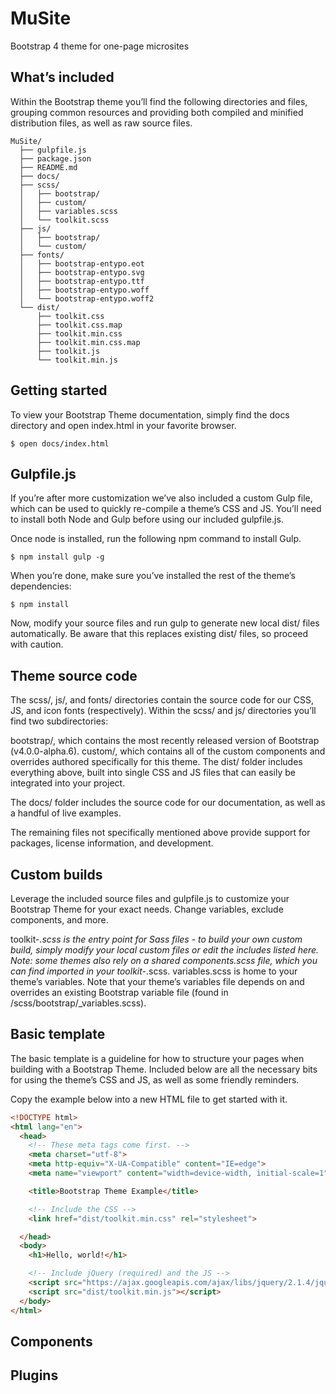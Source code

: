 # MuSite
 Bootstrap 4 theme for one-page microsites

## What’s included

Within the Bootstrap theme you’ll find the following directories and files, grouping common resources and providing both compiled and minified distribution files, as well as raw source files.

```
MuSite/
  ├── gulpfile.js
  ├── package.json
  ├── README.md
  ├── docs/
  ├── scss/
  │   ├── bootstrap/
  │   ├── custom/
  │   ├── variables.scss
  │   └── toolkit.scss
  ├── js/
  │   ├── bootstrap/
  │   └── custom/
  ├── fonts/
  │   ├── bootstrap-entypo.eot
  │   ├── bootstrap-entypo.svg
  │   ├── bootstrap-entypo.ttf
  │   ├── bootstrap-entypo.woff
  │   └── bootstrap-entypo.woff2
  └── dist/
      ├── toolkit.css
      ├── toolkit.css.map
      ├── toolkit.min.css
      ├── toolkit.min.css.map
      ├── toolkit.js
      └── toolkit.min.js
```

## Getting started

To view your Bootstrap Theme documentation, simply find the docs directory and open index.html in your favorite browser.

```Shell
$ open docs/index.html
```

## Gulpfile.js

If you’re after more customization we’ve also included a custom Gulp file, which can be used to quickly re-compile a theme’s CSS and JS. You’ll need to install both Node and Gulp before using our included gulpfile.js.

Once node is installed, run the following npm command to install Gulp.

```Shell
$ npm install gulp -g
```

When you’re done, make sure you’ve installed the rest of the theme’s dependencies:

```Shell
$ npm install
```

Now, modify your source files and run gulp to generate new local dist/ files automatically. Be aware that this replaces existing dist/ files, so proceed with caution.

## Theme source code

The scss/, js/, and fonts/ directories contain the source code for our CSS, JS, and icon fonts (respectively). Within the scss/ and js/ directories you’ll find two subdirectories:

bootstrap/, which contains the most recently released version of Bootstrap (v4.0.0-alpha.6).
custom/, which contains all of the custom components and overrides authored specifically for this theme.
The dist/ folder includes everything above, built into single CSS and JS files that can easily be integrated into your project.

The docs/ folder includes the source code for our documentation, as well as a handful of live examples.

The remaining files not specifically mentioned above provide support for packages, license information, and development.

## Custom builds

Leverage the included source files and gulpfile.js to customize your Bootstrap Theme for your exact needs. Change variables, exclude components, and more.

toolkit-*.scss is the entry point for Sass files - to build your own custom build, simply modify your local custom files or edit the includes listed here. Note: some themes also rely on a shared components.scss file, which you can find imported in your toolkit-*.scss.
variables.scss is home to your theme’s variables. Note that your theme’s variables file depends on and overrides an existing Bootstrap variable file (found in /scss/bootstrap/_variables.scss).

## Basic template

The basic template is a guideline for how to structure your pages when building with a Bootstrap Theme. Included below are all the necessary bits for using the theme’s CSS and JS, as well as some friendly reminders.

Copy the example below into a new HTML file to get started with it.

```HTML
<!DOCTYPE html>
<html lang="en">
  <head>
    <!-- These meta tags come first. -->
    <meta charset="utf-8">
    <meta http-equiv="X-UA-Compatible" content="IE=edge">
    <meta name="viewport" content="width=device-width, initial-scale=1">

    <title>Bootstrap Theme Example</title>

    <!-- Include the CSS -->
    <link href="dist/toolkit.min.css" rel="stylesheet">

  </head>
  <body>
    <h1>Hello, world!</h1>

    <!-- Include jQuery (required) and the JS -->
    <script src="https://ajax.googleapis.com/ajax/libs/jquery/2.1.4/jquery.min.js"></script>
    <script src="dist/toolkit.min.js"></script>
  </body>
</html>
```

## Components

## Plugins
